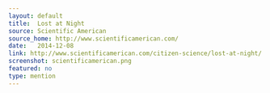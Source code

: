 ```yaml
---
layout: default
title:  Lost at Night
source: Scientific American
source_home: http://www.scientificamerican.com/
date:   2014-12-08
link: http://www.scientificamerican.com/citizen-science/lost-at-night/
screenshot: scientificamerican.png
featured: no
type: mention
---
```


